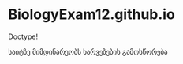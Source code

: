# BiologyExam12.github.io
Doctype! 
<html>
<body>
<p> საიტზე მიმდინარეობს ხარვეზების გამოსწორება </p>
</body>
</html>
